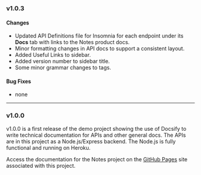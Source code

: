 <!-- 
It is important to use the headings ### and #### here and in the GitHub release editor.

Docsify will not include these in the sidebar when referencing this file from its repo (read only).
-->

### v1.0.3

#### Changes
- Updated API Definitions file for Insomnia for each endpoint under its **Docs** tab with links to the Notes product docs.
- Minor formatting changes in API docs to support a consistent layout.
- Added Useful Links to sidebar.
- Added version number to sidebar title.
- Some minor grammar changes to tags.

#### Bug Fixes
- none

---

### v1.0.0

v1.0.0 is a first release of the demo project showing the use of Docsify to write technical documentation for APIs and other general docs. The APIs are in this project as a Node.js/Express backend. The Node.js is fully functional and running on Heroku.

Access the documentation for the Notes project on the [GitHub Pages](https://wkande.github.io/notes) site associated with this project.
